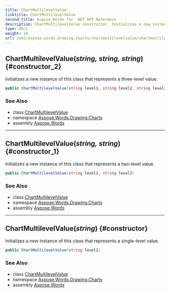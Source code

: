 ```yaml
---
title: ChartMultilevelValue
linktitle: ChartMultilevelValue
second_title: Aspose.Words for .NET API Reference
description: ChartMultilevelValue constructor. Initializes a new instance of this class that represents a threelevel value in C#.
type: docs
weight: 10
url: /net/aspose.words.drawing.charts/chartmultilevelvalue/chartmultilevelvalue/
---
```

## ChartMultilevelValue(*string, string, string*) {#constructor_2}

Initializes a new instance of this class that represents a three-level value.

```csharp
public ChartMultilevelValue(string level1, string level2, string level3)
```

### See Also

* class [ChartMultilevelValue](../)
* namespace [Aspose.Words.Drawing.Charts](../../chartmultilevelvalue/)
* assembly [Aspose.Words](../../../)

---

## ChartMultilevelValue(*string, string*) {#constructor_1}

Initializes a new instance of this class that represents a two-level value.

```csharp
public ChartMultilevelValue(string level1, string level2)
```

### See Also

* class [ChartMultilevelValue](../)
* namespace [Aspose.Words.Drawing.Charts](../../chartmultilevelvalue/)
* assembly [Aspose.Words](../../../)

---

## ChartMultilevelValue(*string*) {#constructor}

Initializes a new instance of this class that represents a single-level value.

```csharp
public ChartMultilevelValue(string level1)
```

### See Also

* class [ChartMultilevelValue](../)
* namespace [Aspose.Words.Drawing.Charts](../../chartmultilevelvalue/)
* assembly [Aspose.Words](../../../)
